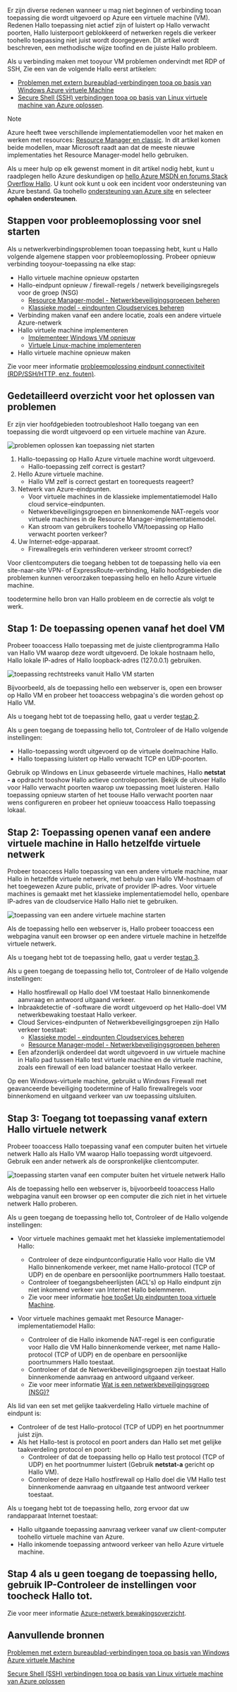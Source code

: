 Er zijn diverse redenen wanneer u mag niet beginnen of verbinding tooan toepassing die wordt uitgevoerd op Azure een virtuele machine (VM). Redenen Hallo toepassing niet actief zijn of luistert op Hallo verwacht poorten, Hallo luisterpoort geblokkeerd of netwerken regels die verkeer toohello toepassing niet juist wordt doorgegeven. Dit artikel wordt beschreven, een methodische wijze toofind en de juiste Hallo probleem.

Als u verbinding maken met tooyour VM problemen ondervindt met RDP of SSH, Zie een van de volgende Hallo eerst artikelen:

* [Problemen met extern bureaublad-verbindingen tooa op basis van Windows Azure virtuele Machine](../articles/virtual-machines/windows/troubleshoot-rdp-connection.md)
* [Secure Shell (SSH) verbindingen tooa op basis van Linux virtuele machine van Azure oplossen](../articles/virtual-machines/linux/troubleshoot-ssh-connection.md).

> [!NOTE]
> Azure heeft twee verschillende implementatiemodellen voor het maken en werken met resources: [Resource Manager en classic](../articles/resource-manager-deployment-model.md). In dit artikel komen beide modellen, maar Microsoft raadt aan dat de meeste nieuwe implementaties het Resource Manager-model hello gebruiken.

Als u meer hulp op elk gewenst moment in dit artikel nodig hebt, kunt u raadplegen hello Azure deskundigen op [hello Azure MSDN en forums Stack Overflow Hallo](https://azure.microsoft.com/support/forums/). U kunt ook kunt u ook een incident voor ondersteuning van Azure bestand. Ga toohello [ondersteuning van Azure site](https://azure.microsoft.com/support/options/) en selecteer **ophalen ondersteunen**.

## <a name="quick-start-troubleshooting-steps"></a>Stappen voor probleemoplossing voor snel starten
Als u netwerkverbindingsproblemen tooan toepassing hebt, kunt u Hallo volgende algemene stappen voor probleemoplossing. Probeer opnieuw verbinding tooyour-toepassing na elke stap:

* Hallo virtuele machine opnieuw opstarten
* Hallo-eindpunt opnieuw / firewall-regels / netwerk beveiligingsregels voor de groep (NSG)
  * [Resource Manager-model - Netwerkbeveiligingsgroepen beheren](../articles/virtual-network/virtual-networks-create-nsg-arm-pportal.md)
  * [Klassieke model - eindpunten Cloudservices beheren](../articles/cloud-services/cloud-services-enable-communication-role-instances.md)
* Verbinding maken vanaf een andere locatie, zoals een andere virtuele Azure-netwerk
* Hallo virtuele machine implementeren
  * [Implementeer Windows VM opnieuw](../articles/virtual-machines/windows/redeploy-to-new-node.md)
  * [Virtuele Linux-machine implementeren](../articles/virtual-machines/linux/redeploy-to-new-node.md)
* Hallo virtuele machine opnieuw maken

Zie voor meer informatie [probleemoplossing eindpunt connectiviteit (RDP/SSH/HTTP, enz. fouten)](https://social.msdn.microsoft.com/Forums/azure/en-US/538a8f18-7c1f-4d6e-b81c-70c00e25c93d/troubleshooting-endpoint-connectivity-rdpsshhttp-etc-failures?forum=WAVirtualMachinesforWindows).

## <a name="detailed-troubleshooting-overview"></a>Gedetailleerd overzicht voor het oplossen van problemen
Er zijn vier hoofdgebieden tootroubleshoot Hallo toegang van een toepassing die wordt uitgevoerd op een virtuele machine van Azure.

![problemen oplossen kan toepassing niet starten](./media/virtual-machines-common-troubleshoot-app-connection/tshoot_app_access1.png)

1. Hallo-toepassing op Hallo Azure virtuele machine wordt uitgevoerd.
   * Hallo-toepassing zelf correct is gestart?
2. Hello Azure virtuele machine.
   * Hallo VM zelf is correct gestart en toorequests reageert?
3. Netwerk van Azure-eindpunten.
   * Voor virtuele machines in de klassieke implementatiemodel Hallo cloud service-eindpunten.
   * Netwerkbeveiligingsgroepen en binnenkomende NAT-regels voor virtuele machines in de Resource Manager-implementatiemodel.
   * Kan stroom van gebruikers toohello VM/toepassing op Hallo verwacht poorten verkeer?
4. Uw Internet-edge-apparaat.
   * Firewallregels erin verhinderen verkeer stroomt correct?

Voor clientcomputers die toegang hebben tot de toepassing hello via een site-naar-site VPN- of ExpressRoute-verbinding, Hallo hoofdgebieden die problemen kunnen veroorzaken toepassing hello en hello Azure virtuele machine.

toodetermine hello bron van Hallo probleem en de correctie als volgt te werk.

## <a name="step-1-access-application-from-target-vm"></a>Stap 1: De toepassing openen vanaf het doel VM
Probeer tooaccess Hallo toepassing met de juiste clientprogramma Hallo van Hallo VM waarop deze wordt uitgevoerd. De lokale hostnaam hello, Hallo lokale IP-adres of Hallo loopback-adres (127.0.0.1) gebruiken.

![toepassing rechtstreeks vanuit Hallo VM starten](./media/virtual-machines-common-troubleshoot-app-connection/tshoot_app_access2.png)

Bijvoorbeeld, als de toepassing hello een webserver is, open een browser op Hallo VM en probeer het tooaccess webpagina's die worden gehost op Hallo VM.

Als u toegang hebt tot de toepassing hello, gaat u verder te[stap 2](#step2).

Als u geen toegang de toepassing hello tot, Controleer of de Hallo volgende instellingen:

* Hallo-toepassing wordt uitgevoerd op de virtuele doelmachine Hallo.
* Hallo toepassing luistert op Hallo verwacht TCP en UDP-poorten.

Gebruik op Windows en Linux gebaseerde virtuele machines, Hallo **netstat - a** opdracht tooshow Hallo actieve controlepoorten. Bekijk de uitvoer Hallo voor Hallo verwacht poorten waarop uw toepassing moet luisteren. Hallo toepassing opnieuw starten of het toouse Hallo verwacht poorten naar wens configureren en probeer het opnieuw tooaccess Hallo toepassing lokaal.

## <a id="step2"></a>Stap 2: Toepassing openen vanaf een andere virtuele machine in Hallo hetzelfde virtuele netwerk
Probeer tooaccess Hallo toepassing van een andere virtuele machine, maar Hallo in hetzelfde virtuele netwerk, met behulp van Hallo VM-hostnaam of het toegewezen Azure public, private of provider IP-adres. Voor virtuele machines is gemaakt met het klassieke implementatiemodel hello, openbare IP-adres van de cloudservice Hallo Hallo niet te gebruiken.

![toepassing van een andere virtuele machine starten](./media/virtual-machines-common-troubleshoot-app-connection/tshoot_app_access3.png)

Als de toepassing hello een webserver is, Hallo probeer tooaccess een webpagina vanuit een browser op een andere virtuele machine in hetzelfde virtuele netwerk.

Als u toegang hebt tot de toepassing hello, gaat u verder te[stap 3](#step3).

Als u geen toegang de toepassing hello tot, Controleer of de Hallo volgende instellingen:

* Hallo hostfirewall op Hallo doel VM toestaat Hallo binnenkomende aanvraag en antwoord uitgaand verkeer.
* Inbraakdetectie of -software die wordt uitgevoerd op het Hallo-doel VM netwerkbewaking toestaat Hallo verkeer.
* Cloud Services-eindpunten of Netwerkbeveiligingsgroepen zijn Hallo verkeer toestaat:
  * [Klassieke model - eindpunten Cloudservices beheren](../articles/cloud-services/cloud-services-enable-communication-role-instances.md)
  * [Resource Manager-model - Netwerkbeveiligingsgroepen beheren](../articles/virtual-network/virtual-networks-create-nsg-arm-pportal.md)
* Een afzonderlijk onderdeel dat wordt uitgevoerd in uw virtuele machine in Hallo pad tussen Hallo test virtuele machine en de virtuele machine, zoals een firewall of een load balancer toestaat Hallo verkeer.

Op een Windows-virtuele machine, gebruikt u Windows Firewall met geavanceerde beveiliging toodetermine of Hallo firewallregels voor binnenkomend en uitgaand verkeer van uw toepassing uitsluiten.

## <a id="step3"></a>Stap 3: Toegang tot toepassing vanaf extern Hallo virtuele netwerk
Probeer tooaccess Hallo toepassing vanaf een computer buiten het virtuele netwerk Hallo als Hallo VM waarop Hallo toepassing wordt uitgevoerd. Gebruik een ander netwerk als de oorspronkelijke clientcomputer.

![toepassing starten vanaf een computer buiten het virtuele netwerk Hallo](./media/virtual-machines-common-troubleshoot-app-connection/tshoot_app_access4.png)

Als de toepassing hello een webserver is, bijvoorbeeld tooaccess Hallo webpagina vanuit een browser op een computer die zich niet in het virtuele netwerk Hallo proberen.

Als u geen toegang de toepassing hello tot, Controleer of de Hallo volgende instellingen:

* Voor virtuele machines gemaakt met het klassieke implementatiemodel Hallo:
  
  * Controleer of deze eindpuntconfiguratie Hallo voor Hallo die VM Hallo binnenkomende verkeer, met name Hallo-protocol (TCP of UDP) en de openbare en persoonlijke poortnummers Hallo toestaat.
  * Controleer of toegangsbeheerlijsten (ACL's) op Hallo eindpunt zijn niet inkomend verkeer van Internet Hallo belemmeren.
  * Zie voor meer informatie [hoe tooSet Up eindpunten tooa virtuele Machine](../articles/virtual-machines/windows/classic/setup-endpoints.md?toc=%2fazure%2fvirtual-machines%2fwindows%2fclassic%2ftoc.json).
* Voor virtuele machines gemaakt met Resource Manager-implementatiemodel Hallo:
  
  * Controleer of die Hallo inkomende NAT-regel is een configuratie voor Hallo die VM Hallo binnenkomende verkeer, met name Hallo-protocol (TCP of UDP) en de openbare en persoonlijke poortnummers Hallo toestaat.
  * Controleer of dat de Netwerkbeveiligingsgroepen zijn toestaat Hallo binnenkomende aanvraag en antwoord uitgaand verkeer.
  * Zie voor meer informatie [Wat is een netwerkbeveiligingsgroep (NSG)?](../articles/virtual-network/virtual-networks-nsg.md)

Als lid van een set met gelijke taakverdeling Hallo virtuele machine of eindpunt is:

* Controleer of de test Hallo-protocol (TCP of UDP) en het poortnummer juist zijn.
* Als het Hallo-test is protocol en poort anders dan Hallo set met gelijke taakverdeling protocol en poort:
  * Controleer of dat de toepassing hello op Hallo test protocol (TCP of UDP) en het poortnummer luistert (Gebruik **netstat-a** gericht op Hallo VM).
  * Controleer of deze Hallo hostfirewall op Hallo doel die VM Hallo test binnenkomende aanvraag en uitgaande test antwoord verkeer toestaat.

Als u toegang hebt tot de toepassing hello, zorg ervoor dat uw randapparaat Internet toestaat:

* Hallo uitgaande toepassing aanvraag verkeer vanaf uw client-computer toohello virtuele machine van Azure.
* Hallo inkomende toepassing antwoord verkeer van hello Azure virtuele machine.

## <a name="step-4-if-you-cannot-access-hello-application-use-ip-verify-toocheck-hello-settings"></a>Stap 4 als u geen toegang de toepassing hello, gebruik IP-Controleer de instellingen voor toocheck Hallo tot. 

Zie voor meer informatie [Azure-netwerk bewakingsoverzicht](https://docs.microsoft.com/en-us/azure/network-watcher/network-watcher-monitoring-overview). 

## <a name="additional-resources"></a>Aanvullende bronnen
[Problemen met extern bureaublad-verbindingen tooa op basis van Windows Azure virtuele Machine](../articles/virtual-machines/windows/troubleshoot-rdp-connection.md)

[Secure Shell (SSH) verbindingen tooa op basis van Linux virtuele machine van Azure oplossen](../articles/virtual-machines/linux/troubleshoot-ssh-connection.md)

